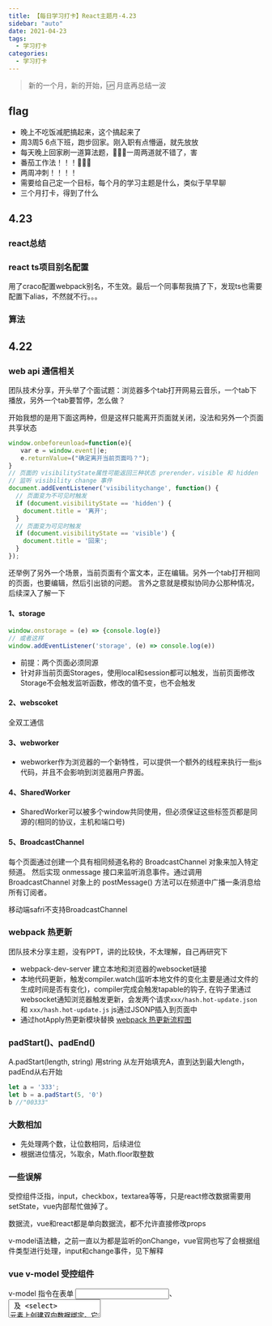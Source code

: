 ```yaml
---
title: 【每日学习打卡】React主题月-4.23 
sidebar: "auto"
date: 2021-04-23
tags:
  - 学习打卡
categories:
  - 学习打卡
---
```


> 新的一个月，新的开始，🆙  月底再总结一波

<!-- more -->

## flag

- 晚上不吃饭减肥搞起来，这个搞起来了
- 周3周5 6点下班，跑步回家。刚入职有点懵逼，就先放放
- 每天晚上回家刷一道算法题，一周两道就不错了，害
- 番茄工作法！！！🍅🍅🍅
- 两周冲刺！！！！
- 需要给自己定一个目标，每个月的学习主题是什么，类似于早早聊
- 三个月打卡，得到了什么
## 4.23

### react总结

### react ts项目别名配置
用了craco配置webpack别名，不生效。最后一个同事帮我搞了下，发现ts也需要配置下alias，不然就不行。。。

### 算法
## 4.22
### web api 通信相关
团队技术分享，开头举了个面试题：浏览器多个tab打开网易云音乐，一个tab下播放，另外一个tab要暂停，怎么做？

开始我想的是用下面这两种，但是这样只能离开页面就关闭，没法和另外一个页面共享状态
```js
window.onbeforeunload=function(e){     
　　var e = window.event||e;  
　　e.returnValue=("确定离开当前页面吗？");
}
// 页面的 visibilityState属性可能返回三种状态 prerender，visible 和 hidden 
// 监听 visibility change 事件 
document.addEventListener('visibilitychange', function() {
  // 页面变为不可见时触发 
  if (document.visibilityState == 'hidden') {
    document.title = '离开';
  } 
  // 页面变为可见时触发 
  if (document.visibilityState == 'visible') { 
    document.title = '回来';
  } 
});
```

还举例了另外一个场景，当前页面有个富文本，正在编辑。另外一个tab打开相同的页面，也要编辑，然后引出锁的问题。
言外之意就是模拟协同办公那种情况，后续深入了解一下
#### 1、storage
```js
window.onstorage = (e) => {console.log(e)}
// 或者这样
window.addEventListener('storage', (e) => console.log(e))
```
- 前提：两个页面必须同源
- 针对非当前页面Storages，使用local和session都可以触发，当前页面修改Storage不会触发监听函数，修改的值不变，也不会触发

#### 2、webscoket
全双工通信

#### 3、webworker
- webworker作为浏览器的一个新特性，可以提供一个额外的线程来执行一些js代码，并且不会影响到浏览器用户界面。

#### 4、SharedWorker
- SharedWorker可以被多个window共同使用，但必须保证这些标签页都是同源的(相同的协议，主机和端口号)

#### 5、BroadcastChannel
每个页面通过创建一个具有相同频道名称的 BroadcastChannel 对象来加入特定频道。 然后实现 onmessage 接口来监听消息事件。通过调用 BroadcastChannel 对象上的 postMessage() 方法可以在频道中广播一条消息给所有订阅者。

移动端safri不支持BroadcastChannel
### webpack 热更新
团队技术分享主题，没有PPT，讲的比较快，不太理解，自己再研究下
- webpack-dev-server 建立本地和浏览器的websocket链接
- 本地代码更新，触发compiler.watch(监听本地文件的变化主要是通过文件的生成时间是否有变化)，compiler完成会触发tapable的钩子, 在钩子里通过websocket通知浏览器触发更新，会发两个请求`xxx/hash.hot-update.json` 和 `xxx/hash.hot-update.js` js通过JSONP插入到页面中
- 通过hotApply热更新模块替换
[webpack 热更新流程图](https://user-gold-cdn.xitu.io/2019/12/1/16ec13499800dfce?imageView2/0/w/1280/h/960/format/webp/ignore-error/1)
### padStart()、padEnd()
 A.padStart(length, string) 用string 从左开始填充A，直到达到最大length，padEnd从右开始
 ```js
 let a = '333';
 let b = a.padStart(5, '0')
 b //"00333"
 ```

### 大数相加
- 先处理两个数，让位数相同，后续进位
- 根据进位情况，%取余，Math.floor取整数
### 一些误解

受控组件泛指，input，checkbox，textarea等等，只是react修改数据需要用setState，vue内部帮忙做掉了。

数据流，vue和react都是单向数据流，都不允许直接修改props

v-model语法糖，之前一直以为都是监听的onChange，vue官网也写了会根据组件类型进行处理，input和change事件，见下解释
### vue v-model 受控组件
v-model 指令在表单 <input>、<textarea> 及 <select> 元素上创建双向数据绑定。它会根据控件类型自动选取正确的方法来更新元素。尽管有些神奇，但 v-model 本质上不过是语法糖。它负责监听用户的输入事件以更新数据，并对一些极端场景进行一些特殊处理。

v-model 在内部为不同的输入元素使用不同的 property 并抛出不同的事件：

- text 和 textarea 元素使用 value property 和 `input 事件`；
- checkbox 和 radio 使用 checked property 和 `change 事件`；
- select 字段将 value 作为 prop 并将 `change 作为事件`。
### 技术文章的意义
昨天发了个文章，写了一些自己的理解，网友指出了一些错误，这就是意义

有些自以为对的东西，只是自己觉得。别人不说，你就不知道，加入面试暴露了，就有
直接挂掉的可能

所以，多写写，不要抄，就把自己的理解写出来。
## 4.21
### 查询npm包最新版本
yarn info react

### 升级固定版本，不带 ^
yarn add react@17.0.2

## 4.20
### React + TypeScript 实践
字节文章 [React + TypeScript 实践](https://mp.weixin.qq.com/s/mUblBpj6pmdxz9mLKEDJTw)
### 使用 Type 还是 Interface？
- 在定义公共 API 时(比如编辑一个库）使用 interface，这样可以方便使用者继承接口
- 在定义组件属性（Props）和状态（State）时，建议使用 type，因为 type的约束性更强

type 和 interface 最大的区别是：type 不支持声明合并，而 interface 可以随时扩展
### useRef<T>
```js
// 第一种方式的 ref1.current 是只读的（read-only），并且可以传递给内置的 ref 属性，绑定 DOM 元素 ；
const ref1 = React.useRef<HTMLInputElement>(null)
// 第二种方式的 ref2.current 是可变的（类似于声明类的成员变量）
const ref2 = React.useRef<HTMLInputElement | null>(null)
```
### useState<T>
```js
// `val`会推导为boolean类型， toggle接收boolean类型参数
const [val, toggle] = React.useState(false)

type User = {
  name: string
  age: number
}
// 一些状态初始值为空时（null），需要显示地声明类型：
const [user, setUser] = React.useState<User | null>(null)
```
### 函数组件写法
#### 1、React.FC写法
```js
type AppProps = {
  message: string
}

const App: React.FC<AppProps> = ({ message, children }) => (
  <div>
    {message}
    {children}
  </div>
)
```
#### 2、React.PropsWithChildren
```js
type AppProps = React.PropsWithChildren<{ message: string }>
const App = ({ message, children }: AppProps) => (
  <div>
    {message}
    {children}
  </div>
)
```
#### 3.直接声明
```js
type AppProps = {
  message: string
  children?: React.ReactNode
}

const App = ({ message, children }: AppProps) => (
  <div>
    {message}
    {children}
  </div>
)
```
## 4.19

### yarn-lock
升级包版本的时候不要去package.json直接改版本号，用命令的形式，yarn add xxx@1.1.1，yarn-lock会只更新当前安装包的版本
### Object.seal()
Object.seal()方法封闭一个对象，阻止添加新属性并将所有现有属性标记为不可配置。

对象原有属性可以修改
```js
const people = {
    age: 18
}
Object.seal(people)
delete people.age
people.name = 'JJ'
people.age = 29
console.log(people)// { age: 29 }
```
### 装饰器模式

```js
function thinFace() {
  console.log('开启瘦脸')
}
function IncreasingEyes() {
  console.log('增大眼睛')
}

@thinFace
@IncreasingEyes
class Girl {
}
// '增大眼睛'
// '开启瘦脸'
```
编译成 js 代码，在运行时，会直接调用 thinFace 函数。这个装饰器作用在类上，称之为类装饰器

多个装饰器组合在一起，在运行时，要注意，调用顺序是 从下至上 依次调用，正好和书写的顺序相反。

装饰器这块有点学问，得多研究下
## 4.18
### 新的生活区
换工作以后搬家，随之而来的就是新的生活区，丰潭路这边算是西湖比较老的地方，老小区，老马路，and老人，
可能是对新生活的期望太大，心理预期差太多，导致有些失落。

不过这些都是适应问题，一段时间内总有自己留念的事物，也应该好好珍惜现在的一些，过眼云烟，都是尘埃往事。

### 思考🤔
和个人性格有关吧，只要有个问题卡在心上，自己就会一直不停的去想，去幻想各种最坏的结果。

然后给自己带来的就是无尽的焦虑。也好也坏，经常白天想的一个bug，梦里遇到了，然后梦里解决了，醒了有思路了，问题就解决了，这种情况在我这好几次了。。。

### 关于node
node和java的区别？node作为bff到底好在哪？node是一门后端语言吗？等等问题，网上找也都说的天花乱坠的，读完也没有get到点。需要多写写，写多了就知道了，相信一点，勤能补拙！
## 4.17

### 上午，改bug
周六上午又来了俩线上bug，在家慢慢查。u1s1，小程序这东西真的。。。

### react 
实战项目视频学习

### 小程序生命周期
1.`onLoad`:和`beforeMounted`相似

2.`onShow`:onLoad执行的时候onShow也会执行。同样，onLoad会先于`onShow`执行

3.`onReady`:和mounted相似，三者执行顺序：`onLoad onShow onReady`

4.`onHide`:隐藏，例如使用 `wx.navigateTo`  只是打开新页面  并不关闭原页面

5.`onUnload`:卸载，例如使用 `wx.redirectTo,wx.navigateBack`  重定向一个页面 原页面已经关闭

小程序tab切换，只执行一次`onLoad`，然后页面被缓存，再次进来执行`onShow`，监听tab切换可以用`onTabItemTap`生命周期
## 4.16
### 取消merge
执行git merge之后，vscode放弃了本地的一些修改，这个时候pull代码就会报错`您尚未结束您的合并（存在 MERGE_HEAD）`

执行下即可 `git merge --abort`
### reactis
一款基于模型的测试、仿真和验证工具

### 买房攻略
准备搞起来，七月份社保满两年，开始看房
## 4.15 
### StrictMode
StrictMode目前有助于：

- ①识别不安全的生命周期。
- ②关于使用过时字符串 ref API 的警告
- ③关于使用废弃的 findDOMNode 方法的警告
- ④检测意外的副作用
- ⑤检测过时的 context API

对于不安全的生命周期，指的是UNSAFE_componentWillMount，UNSAFE_componentWillReceiveProps , UNSAFE_componentWillUpdate,使用这些就会报错
### Profiler
Profiler这个api一般用于开发阶段，性能检测，检测一次react组件渲染用时，性能开销。

Profiler 需要两个参数：

- 第一个参数：是 id，用于表识唯一性的Profiler。

- 第二个参数：onRender回调函数，用于渲染完成，接受渲染参数
### Suspense
Suspense 让组件“等待”某个异步操作，直到该异步操作结束即可渲染。
```js
<Suspense fallback={<Spinner />}>
  <ProfilePage />
</Suspense>
```
### forwardRef 
父组件想获取孙组件，某一个dom元素。这种隔代ref获取引用，就需要forwardRef来助力 
### 监控平台
之前就接触过sentry，用的也很少，刚来就接触了俩监控平台，对于这块知识比较欠缺

只了解一些全局监听错误的方式，vue handlerError，window.onError,promise unxx好长一串

有个大哥准备搞个开源的监控平台，和他好好学习学习
## 4.14
### 技术新人培训
一天脱产培训，感觉有赞这边还是挺重视技术的
### react复习
培训讲中间件的时候听不懂，也没电脑手机，就在小本本上写写画画

巩固一下大脑里面的react生命周期图，写了两遍还是有一些收货的。就比如forceUpdate
不会经过shouldComponentUpdate

### React.memo和pureComponent区别
React.memo 监听的props变化

pureComponent 是监听props和state的变化，会进行浅比较，来判断要不要更新组件

### useEffect 第二个参数
```js
useEffect(() => {
    console.log('effect');
    return () => {
      console.log('returnFunction');
    };
  },[]);
```
- 空，则每次 componentDidUpdate 时都会  先触发 returnFunction（如果存在），再触发 effect
- [] 模拟 componentDidMount, returnFunction（如果存在） 不会执行
- [id] 仅在 id 的值发生变化以后触发, 先触发 returnFunction（如果存在），再触发 effect 

所以尽量不要写空的, 注意是先触发 returnFunction 再 effect

## 4.13

### a 标签
anchor a标签就是这个单词的缩写，对应HTMLAnchorElement类型
### postman 拦截浏览器请求
使用插件：Postman Interceptor

[postman interceptor使用介绍](https://blog.csdn.net/anywayiknow/article/details/79195279)
### 焦虑感
随想
### vue & react对比

## 4.12 

### createRef
- React.createRef主要用在class组件中，用于创建refs
- createRef和useRef可以用来保存任何值
- ref中值的改变不会触发组件更新

createRef 和 useRef， 在初始化阶段两个是没区别的，但是在更新阶段两者是有区别的。
### useRef
useRef 创建的 ref 仿佛就像在函数外部定义的一个`全局变量`，不会随着组件的更新而重新创建。但组件销毁，它也会消失，不用手动进行销毁

- useRef，主要用在函数组件中
- 注意：因为函数组件没有实例，如果想用ref获取子组件的实例，子组件组要写成类组件
- 高阶组件上使用refs转发，refs 将不会透传下去。这是因为 ref 不是 prop 属性。就像 key 一样
- 可以理解为和vue ref作用相同，都是为了获取指定dom

```js
import React, { Component, useEffect, useRef } from 'react';
function App() {
  const childRef = useRef();
  useEffect(() => {
    console.log('useRef')
    console.log(childRef.current)
    childRef.current.handleLog();
  }, [])
  return (
    <div>
      <h1>Hello World!</h1>
      <Child ref={childRef} count="1"/>
    </div>
  )
}
// 因为函数组件没有实例，如果想用ref获取子组件的实例，子组件组要写成类组件
class Child extends Component {
  handleLog = () => {
    console.log('Child Component');
  }
  render() {
    const { count } = this.props;
    return <h2>count: { count }</h2>
  }
}
export default App;

```

### input 受控组件
给input这种组件默认值，是会直接报错`value` prop to a form field without an `onChange` handler,

这和react有关，react中修改值是通过setState的，可以用onChange来修改，或者直接添加readOnly属性

### css module
- 建立 study.module.css
- import style from './study.module.css'
- <div className={style.jj}></div>
- 浏览器显示 <div class="style_cssmodule__1qEwN">css-module-study练习</div>
### react组件样式覆盖
给父容器一个className，直接修改就行

如需要声明全局的：
```js
:global(.zent-block-header) {
  margin-bottom: 15px;
}
```
## 4.11

### react markdown
### zent组件

基本都写了一遍，熟悉的七七八八了，接下来开始业务组件库的操作了，顺便练习练习react和ts，冲冲冲
## 4.10

### 吵架
累了累了，动不动就吵架。这次的原因：马上我要过生日了，非要让我自己选好生日礼物，然后她给我买。我不选，我觉得这样很没意思，所以开始折磨我，啥也不让我干，就这么不讲理。昨天的周年纪恋日真是浪费，亏我想了那么久。

### ts Utility Type
写了一篇笔记，写了写demo

相当于是ts的一些封装，type用的很多，得多用用type.

### 前同事聚会

之前在微医的组长这周五也离职了，去了总结，薪资无敌，原地起飞。

四百一个人的海鲜自助，五个男人，战斗力都不行，亏得很，根本吃不回来。

晚上十二点多到家，又开始了忧虑，我什么时候能和这些大佬一样？
## 4.9 

### 新人培训第3天
完结、散花
### TypeScript中的any和unknown的区别
简单说下，any可是是任何类型的父类或者是子类，是类型不安全的，什么是类型不安全？很好理解，就是平常我们懒得写定义，直接any，让编译器忽略检查any类型的值，这么做就会产生一些意想不到的情况，导致代码出错，而且很难去排查。而unknown则是类型安全的，unknown也是可以赋值任何值，但是当我们进行使用它进行一些操作的时候，比如把unknown类型的值作为一种方法来调用，编译器就会报错，因为你不确定这个变量是不是个方法，因此是不能调用的，需要在调用前确保它可以被调用。

```js
let fn:unknown = () => {};
if(typeof fn === 'function') {
    fn();
}
```
## 4.8 

### 新人培训第2天

## 4.7 
### 新人培训第1天
时间安排的比较紧凑，三个班级，近一百人，来着全国各个地方。优秀的人很多，能说会道的人很多，沉默的一看就是干技术的~~~
### 6号晚
7-9点已经搞过一波了，感觉有点累，心里带着学习的负担，一点话都不想说。。。。
### 三天
三天的培训，个人的心态得调整下，Just Do It！！！
## 4.6 
### react hooks demo
写了几个，useCallback,useMemo,useEffect,useContext,useReducer，写自定义hooks报了错，莫名其妙，暂时还没解决
### 完成todo list
后面再学学新的东西，可以优化一波，加一些新功能
### mac git安装 
系统更新了一波，结果Git环境没了，奇奇怪怪

- [MAC上Git安装与GitHub基本使用](https://www.jianshu.com/p/7edb6b838a2e)
- 先安装brew,安装比较慢，执行`/bin/bash -c "$(curl -fsSL https://raw.githubusercontent.com/Homebrew/install/HEAD/install.sh)"`
- 安装完成会有个提醒：`Add Homebrew to your PATH in /Users/wujunjie/.zprofile:`
- 修改_base_profile,找不到文件的，cmd+shift+g 输入 / 
- 或者直接命令行`vi .bash_profile` 添加提示内容
- source .bash_profile 生效
```js
echo 'eval "$(/opt/homebrew/bin/brew shellenv)"' >> /Users/wujunjie/.zprofile
eval "$(/opt/homebrew/bin/brew shellenv)"
```
## 4.5

### todo list
react写个todolist，仿造公司的需求管理平台，完成50%

看和写差不多还是很多的，遇到些问题，明天请教下大哥们

### zent form
写了写，zent 的form表单，比较在pc端，这是最重要的。

和vue的开发模式差别挺大，目前还不熟练，多在自己的学习项目多写写，同时练习ts

### useCallback，useMemo
写了几个demo，基本会用了


## 4.4

### react 实站学习
### RFC
Request For Comments
### vue3 放弃IE11

之前面涂鸦有被问到，vue3如何兼容IE11，我说降级处理，使用defineProperty。面试官说那不就回到了vue2了，我无言以对。实际上他说他想了解的是看我会不会往polyfill方面想。实际上，vue3用的proxy是浏览器级别的东西，没法用polyfill支持。

最近尤大提了RFC，在vue3中会放弃IE11，并且将精力投入在vue2.7版本，加入一些优化，支持composition-api，加入vite等等。

萌新表示大力支持！！！

### Object.create(proto, [propertiesObject])

`let a = Object.create(null)` 这样创建的a 无任何属性，原型也没有

如下创建，可以指定创建对象的原型指向

```js
var person = {
    address: "world"
}

var son = Object.create(person, {
    age: {
        value: 23
    }
});
console.log(son.address);    // world
```

## 4.3

### zent熟悉

公司的开源的组件库，之前一直有计划来写一遍，一直都在脱，现在有了目标，就有动力了。

今天写了三大类，基础组件类，导航类，数据类。剩下两类明天写完！！！

### react学习文档

对比vue学，先记录着，后面学完了整理一下，对外输出一波
## 4.2

### promise.any()

该方法接受一组 Promise 实例作为参数，包装成一个新的 Promise 实例返回。只要参数实例有一个变成fulfilled状态，包装实例就会变成fulfilled状态；如果所有参数实例都变成rejected状态，包装实例就会变成rejected状态。

和race很像，只有一点不同，就是不会因为某个 Promise 变成rejected状态而结束。

### 关于最近
来公司一个月了，但是熟悉项目比较慢，大部分时间都用在了聊天。掘金发了两篇文章，大量的人加我咨询一些学习方法，或者是内推，有点忘记了自己的事情。领导给了指标，对我的一些期望，希望自己能达到要求。这段时间就好好学习了，冲冲冲！！！！

## 4.1

### snowpack
- 目前bundleless的开发工具主要有两个: vite 和 snowpack,两者内部都用到了rollUp,都是基于浏览器的ESM来设计的
- snowpack可以通过plugin的方式接入webpack并用于生产，如 @snowpack/plugin-webpack
- vite则使用rollup这一bundle工具作为内置的生产打包工具



